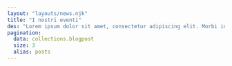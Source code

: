 ```yaml
---
layout: "layouts/news.njk"
title: "I nostri eventi"
des: "Lorem ipsum dolor sit amet, consectetur adipiscing elit. Morbi id turpis et neque convallis congue. Pellentesque nec efficitur est. Etiam mollis sodales condimentum."
pagination:
  data: collections.blogpost
  size: 3
  alias: posts
---
```


